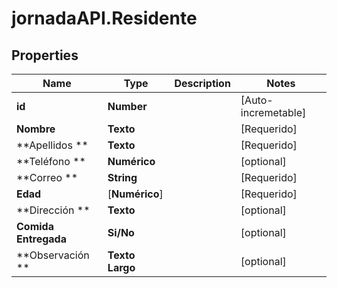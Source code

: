 # jornadaAPI.Residente

## Properties
Name | Type | Description | Notes
------------ | ------------- | ------------- | -------------
**id** | **Number** |  | [Auto-incremetable] 
**Nombre** | **Texto** |  | [Requerido] 
**Apellidos ** | **Texto** |  | [Requerido] 
**Teléfono ** | **Numérico** |  | [optional] 
**Correo ** | **String** |  | [Requerido] 
**Edad** | [**Numérico**] |  | [Requerido] 
**Dirección ** | **Texto** |  | [optional] 
**Comida Entregada** | **Si/No** |  | [optional] 
**Observación ** | **Texto Largo** |  | [optional] 






